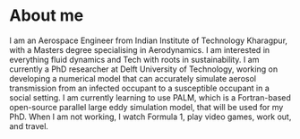 # About me
I am an Aerospace Engineer from Indian Institute of Technology Kharagpur, with a Masters degree specialising in Aerodynamics. I am interested in everything fluid dynamics and Tech with roots in sustainability. I am currently a PhD researcher at Delft University of Technology, working on developing a numerical model that can accurately simulate aerosol transmission from an infected occupant to a susceptible occupant in a social setting. I am currently learning to use PALM, which is a Fortran-based open-source parallel large eddy simulation model, that will be used for my PhD. When I am not working, I watch Formula 1, play video games, work out, and travel.
